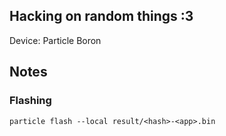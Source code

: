 ## Hacking on random things :3

Device: Particle Boron

## Notes
### Flashing
```nushell
particle flash --local result/<hash>-<app>.bin
```
